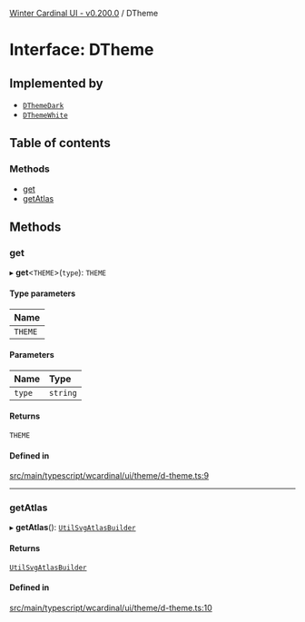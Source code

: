 [Winter Cardinal UI - v0.200.0](../index.md) / DTheme

# Interface: DTheme

## Implemented by

- [`DThemeDark`](../classes/DThemeDark.md)
- [`DThemeWhite`](../classes/DThemeWhite.md)

## Table of contents

### Methods

- [get](DTheme.md#get)
- [getAtlas](DTheme.md#getatlas)

## Methods

### get

▸ **get**<`THEME`\>(`type`): `THEME`

#### Type parameters

| Name |
| :------ |
| `THEME` |

#### Parameters

| Name | Type |
| :------ | :------ |
| `type` | `string` |

#### Returns

`THEME`

#### Defined in

[src/main/typescript/wcardinal/ui/theme/d-theme.ts:9](https://github.com/winter-cardinal/winter-cardinal-ui/blob/v0.200.0/src/main/typescript/wcardinal/ui/theme/d-theme.ts#L9)

___

### getAtlas

▸ **getAtlas**(): [`UtilSvgAtlasBuilder`](../classes/UtilSvgAtlasBuilder.md)

#### Returns

[`UtilSvgAtlasBuilder`](../classes/UtilSvgAtlasBuilder.md)

#### Defined in

[src/main/typescript/wcardinal/ui/theme/d-theme.ts:10](https://github.com/winter-cardinal/winter-cardinal-ui/blob/v0.200.0/src/main/typescript/wcardinal/ui/theme/d-theme.ts#L10)
